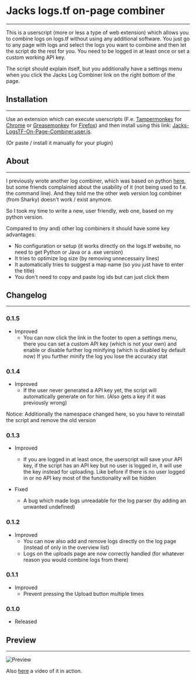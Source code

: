 # Jacks logs.tf on-page combiner
_____________________________________________
This is a userscript (more or less a type of web extension) which allows you to combine logs on logs.tf without using any additional software. You just go to any page with logs and select the logs you want to combine and then let the script do the rest for you. You need to be logged in at least once or set a custom working API key.

The script should explain itself, but you additionally have a settings menu when you click the Jacks Log Combiner link on the right bottom of the page.

## Installation
_____________________________________________
Use an extension which can execute userscripts (F.e. [Tampermonkey](https://chrome.google.com/webstore/detail/tampermonkey/dhdgffkkebhmkfjojejmpbldmpobfkfo) for [Chrome](https://www.google.com/chrome/) or [Greasemonkey](https://addons.mozilla.org/en-US/firefox/addon/greasemonkey/)  for [Firefox](https://www.mozilla.org/firefox))
and then install using this link: [Jacks-LogsTF-On-Page-Combiner.user.js](https://github.com/NetroScript/Jacks-LogsTF-On-Page-Combiner/raw/master/Jacks-LogsTF-On-Page-Combiner.user.js).

(Or paste / install it manually for your plugin)

## About
_____________________________________________

I previously wrote another log combiner, which was based on python [here](https://github.com/NetroScript/Jacks-TF2LogCombiner), but some friends complained about the usability of it (not being used to f.e. the command line). And they told me the other web version log combiner (from Sharky) doesn't work / exist anymore.

So I took my time to write a new, user friendly, web one, based on my python version.

Compared to (my and) other log combiners it should have some key advantages:
* No configuration or setup (it works directly on the logs.tf website, no need to get Python or Java or a .exe version)
* It tries to optimize log size (by removing unnecessairy lines)
* It automatically tries to suggest a map name (so you just have to enter the title)
* You don't need to copy and paste log ids but can just click them


## Changelog
_____________________________________________

### 0.1.5

* Improved
    * You can now click the link in the footer to open a settings menu, there you can set a custom API key (which is not your own) and enable or disable further log minifying (which is disabled by default now) If you further minify the log you lose the accuracy stat

### 0.1.4

* Improved
    * If the user never generated a API key yet, the script will automatically generate on for him. (Also gets a key if it was previously wrong)

Notice:
    Additionally the namespace changed here, so you have to reinstall the script and remove the old version

### 0.1.3

* Improved
    * If you are logged in at least once, the userscript will save your API key, if the script has an API key but no user is logged in, it will use the key instead for uploading. Like before if there is no user logged in or no API key most of the functionality will be hidden

* Fixed
    * A bug which made logs unreadable for the log parser (by adding an unwanted undefined)

### 0.1.2

* Improved
    * You can now also add and remove logs directly on the log page (instead of only in the overview list)
    * Logs on the uploads page are now correctly handled (for whatever reason you would combine logs from there)

### 0.1.1

* Improved
    * Prevent pressing the Upload button multiple times

### 0.1.0

* Released


## Preview
_____________________________________________

![Preview](https://i.imgur.com/PvbewME.png)

Also [here](https://streamable.com/a1b8v) a video of it in action.